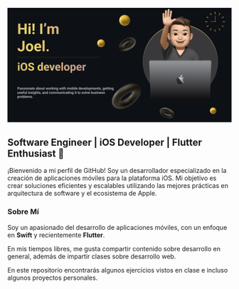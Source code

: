 ![Portada](/portada.png)

## Software Engineer | iOS Developer | Flutter Enthusiast 🚀

¡Bienvenido a mi perfil de GitHub! Soy un desarrollador especializado en la creación de aplicaciones móviles para la plataforma iOS. Mi objetivo es crear soluciones eficientes y escalables utilizando las mejores prácticas en arquitectura de software y el ecosistema de Apple.

### Sobre Mí

Soy un apasionado del desarrollo de aplicaciones móviles, con un enfoque en **Swift** y recientemente **Flutter**.

En mis tiempos libres, me gusta compartir contenido sobre desarrollo en general, además de impartir clases sobre desarrollo web.

En este repositorio encontrarás algunos ejercicios vistos en clase e incluso algunos proyectos personales. 

